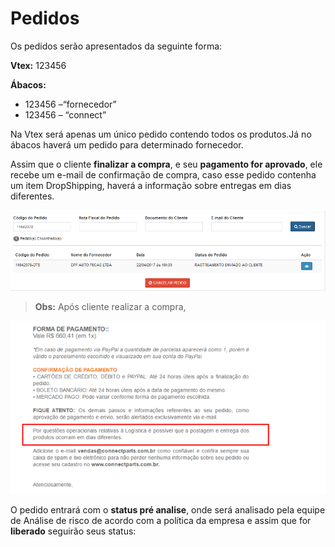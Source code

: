 # Pedidos

Os pedidos serão apresentados da seguinte forma:

**Vtex:** 123456 

**Ábacos:**  
* 123456 –“fornecedor”
* 123456 – “connect”

Na Vtex será apenas um único pedido contendo todos os produtos.Já no ábacos haverá um pedido para determinado fornecedor.

Assim que o cliente **finalizar a compra**, e seu **pagamento for aprovado**, ele recebe um e-mail de confirmação de compra, caso esse pedido contenha um item DropShipping, haverá a informação sobre entregas em dias diferentes. 


![](/assets/atendimentoPedidos01.png)

> **Obs:** Após cliente realizar a compra, 


<!--![](/assets/atendimentoPedidos02.png) -->

![](/assets/atendimentoPedidos03.png)

O pedido entrará com o **status pré analise**, onde será analisado pela equipe de Análise de risco de acordo com a política da empresa e assim que for **liberado** seguirão seus status: